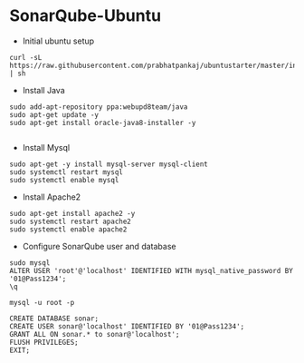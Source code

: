 # SonarQube-Ubuntu

* Initial ubuntu setup

```
curl -sL https://raw.githubusercontent.com/prabhatpankaj/ubuntustarter/master/initial.sh | sh 

```
* Install Java

```
sudo add-apt-repository ppa:webupd8team/java
sudo apt-get update -y
sudo apt-get install oracle-java8-installer -y


```
* Install Mysql

```
sudo apt-get -y install mysql-server mysql-client
sudo systemctl restart mysql
sudo systemctl enable mysql

```
* Install Apache2

```
sudo apt-get install apache2 -y
sudo systemctl restart apache2
sudo systemctl enable apache2

```

* Configure SonarQube user and database 

```
sudo mysql
ALTER USER 'root'@'localhost' IDENTIFIED WITH mysql_native_password BY '01@Pass1234';
\q

mysql -u root -p

CREATE DATABASE sonar;
CREATE USER sonar@'localhost' IDENTIFIED BY '01@Pass1234';
GRANT ALL ON sonar.* to sonar@'localhost';
FLUSH PRIVILEGES;
EXIT;

```
